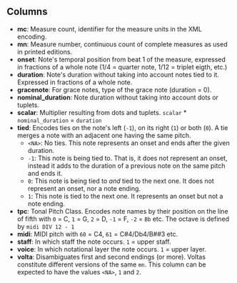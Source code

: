## Columns

* **mc**: Measure count, identifier for the measure units in the XML encoding.
* **mn**: Measure number, continuous count of complete measures as used in printed editions.
* **onset**: Note's temporal position from beat 1 of the measure, expressed in fractions of a whole note (1/4 = quarter note, 1/12 = triplet eigth, etc.)
* **duration**: Note's duration without taking into account notes tied to it. Expressed in fractions of a whole note.
* **gracenote**: For grace notes, type of the grace note (duration = 0).
* **nominal_duration**: Note duration without taking into account dots or tuplets.
* **scalar**: Multiplier resulting from dots and tuplets. `scalar` * `nominal_duration` = `duration`
* **tied**: Encodes ties on the note's left (`-1`), on its right (`1`) or both (`0`). A tie merges a note with an adjacent one having the same pitch.
  * `<NA>`: No ties. This note represents an onset and ends after the given duration.
  * `-1`: This note is being tied to. That is, it does not represent an onset, instead it adds to the duration of a previous note on the same pitch and ends it.
  * `0`: This note is being tied to *and* tied to the next one. It does not represent an onset, nor a note ending.
  * `1`: This note is tied to the next one. It represents an onset but not a note ending.
* **tpc**: Tonal Pitch Class. Encodes note names by their position on the line of fifth with `0` = C, `1` = G, `2` = D, `-1` = F, `-2` = `Bb` etc. The octave is defined by `midi DIV 12 - 1`
* **midi**: MIDI pitch with `60` = C4, `61` = C#4/Db4/B##3 etc.
* **staff**: In which staff the note occurs. `1` = upper staff.
* **voice**: In which notational layer the note occurs. `1` = upper layer.
* **volta**: Disambiguates first and second endings (or more). Voltas constitute different versions of the same `mn`. This column can be expected to have the values `<NA>`, `1` and `2`.
